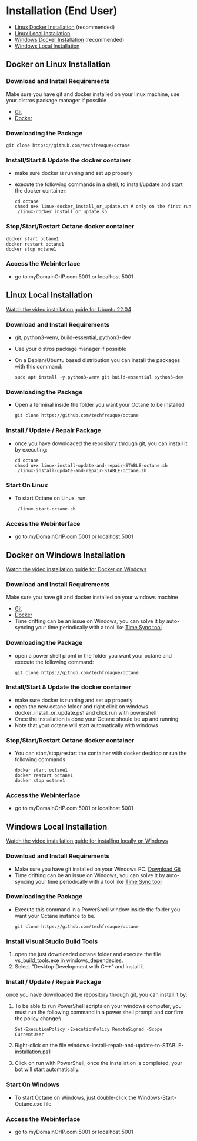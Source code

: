 # Installation (End User)

* [Linux Docker Installation](installation-end-user.md#docker-on-linux-installation) (recommended)
* [Linux Local Installation](installation-end-user.md#linux-local-installation)
* [Windows Docker Installation](installation-end-user.md#docker-on-windows-installation) (recommended)
* [Windows Local Installation](installation-end-user.md#windows-local-installation)

## Docker on Linux Installation

### Download and Install Requirements

Make sure you have git and docker installed on your linux machine, use your distros package manager if possible

* [Git](https://git-scm.com/downloads)
* [Docker](https://www.docker.com/products/docker-desktop/)

### Downloading the Package

```
git clone https://github.com/techfreaque/octane
```

### Install/Start & Update the docker container

* make sure docker is running and set up properly
* execute the following commands in a shell, to install/update and start the docker container:

    ```
    cd octane
    chmod u+x linux-docker_install_or_update.sh # only on the first run
    ./linux-docker_install_or_update.sh
    ```

### Stop/Start/Restart Octane docker container

```
docker start octane1
docker restart octane1
docker stop octane1
```

### Access the Webinterface
* go to myDomainOrIP.com:5001 or localhost:5001

## Linux Local Installation

[Watch the video installation guide for Ubuntu 22.04](https://youtu.be/XI9L85kkFCA)

### Download and Install Requirements
* git, python3-venv, build-essential, python3-dev

* Use your distros package manager if possible

* On a Debian/Ubuntu based distribution you can install the packages with this command:
    ```
    sudo apt install -y python3-venv git build-essential python3-dev
    ```

### Downloading the Package
 * Open a terminal inside the folder you want your Octane to be installed
    ```
    git clone https://github.com/techfreaque/octane
    ```

### Install / Update / Repair Package

* once you have downloaded the repository through git, you can install it by executing:
    ```
    cd octane
    chmod u+x linux-install-update-and-repair-STABLE-octane.sh
    ./linux-install-update-and-repair-STABLE-octane.sh
    ```

### Start On Linux

* To start Octane on Linux, run:
    ```
    ./linux-start-octane.sh
    ```
### Access the Webinterface
* go to myDomainOrIP.com:5001 or localhost:5001


## Docker on Windows Installation
[Watch the video installation guide for Docker on Windows](https://youtu.be/P4bEarM7GRE)
### Download and Install Requirements

Make sure you have git and docker installed on your windows machine

* [Git](https://git-scm.com/downloads)
* [Docker](https://www.docker.com/products/docker-desktop/)
* Time drifting can be an issue on Windows, you can solve it by auto-syncing your time periodically with a tool like [Time Sync tool](http://www.timesynctool.com/)

### Downloading the Package
* open a power shell promt in the folder you want your octane and execute the following command:
    ```
    git clone https://github.com/techfreaque/octane
    ```

### Install/Start & Update the docker container

* make sure docker is running and set up properly
* open the new octane folder and right click on windows-docker_install_or_update.ps1 and click run with powershell
* Once the installation is done your Octane should be up and running
* Note that your octane will start automatically with windows

### Stop/Start/Restart Octane docker container

* You can start/stop/restart the container with docker desktop or run the following commands
    ```
    docker start octane1
    docker restart octane1
    docker stop octane1
    ```

### Access the Webinterface
*  go to myDomainOrIP.com:5001 or localhost:5001

## Windows Local Installation
[Watch the video installation guide for installing locally on Windows](https://youtu.be/SjYHsxf7Xu0)

### Download and Install Requirements

* Make sure you have git installed on your Windows PC. [Download Git](https://git-scm.com/downloads)
* Time drifting can be an issue on Windows, you can solve it by auto-syncing your time periodically with a tool like [Time Sync tool](http://www.timesynctool.com/)

### Downloading the Package

* Execute this command in a PowerShell window inside the folder you want your Octane instance to be.

    ```
    git clone https://github.com/techfreaque/octane
    ```

### Install Visual Studio Build Tools

1. open the just downloaded octane folder and execute the file vs_build_tools.exe in windows_dependecies.
2. Select "Desktop Development with C++" and install it


### Install / Update / Repair Package

once you have downloaded the repository through git, you can install it by:
1. To be able to run PowerShell scripts on your windows computer, you must run the following command in a power shell prompt and confirm the policy change:\
    ```
    Set-ExecutionPolicy -ExecutionPolicy RemoteSigned -Scope CurrentUser
    ```

1. Right-click on the file windows-install-repair-and-update-to-STABLE-installation.ps1
2. Click on run with PowerShell, once the installation is completed, your bot will start automatically.

### Start On Windows

* To start Octane on Windows, just double-click the Windows-Start-Octane.exe file

### Access the Webinterface
* go to myDomainOrIP.com:5001 or localhost:5001
